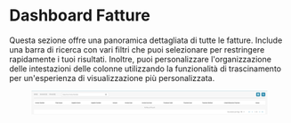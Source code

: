 # Dashboard Fatture

Questa sezione offre una panoramica dettagliata di tutte le fatture. Include una barra di ricerca con vari filtri che puoi selezionare per restringere rapidamente i tuoi risultati. Inoltre, puoi personalizzare l'organizzazione delle intestazioni delle colonne utilizzando la funzionalità di trascinamento per un'esperienza di visualizzazione più personalizzata.

<figure><img src="../../.gitbook/assets/invoice-dashboard.png" alt=""><figcaption></figcaption></figure>
